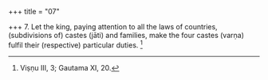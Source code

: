 +++
title = "07"

+++
7. Let the king, paying attention to all the laws of countries, (subdivisions of) castes (jāti) and families, make the four castes (varṇa) fulfil their (respective) particular duties. [^5] 


[^5]:  Viṣṇu III, 3; Gautama XI, 20.
